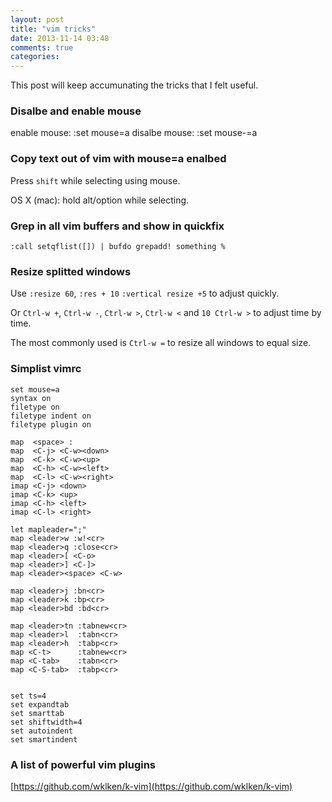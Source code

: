 ```yaml
---
layout: post
title: "vim tricks"
date: 2013-11-14 03:48
comments: true
categories: 
---
```


This post will keep accumunating the tricks that I felt useful.

### Disalbe and enable mouse 

enable mouse:
    :set mouse=a
disalbe mouse:
    :set mouse-=a

### Copy text out of vim with mouse=a enalbed

Press `shift` while selecting using mouse.

OS X (mac): hold alt/option while selecting.

### Grep in all vim buffers and show in quickfix

    :call setqflist([]) | bufdo grepadd! something %

### Resize splitted windows

Use `:resize 60`, `:res + 10` `:vertical resize +5` to adjust quickly.

Or `Ctrl-w +`, `Ctrl-w -`, `Ctrl-w >`, `Ctrl-w <` and `10 Ctrl-w >` to adjust time by time.

The most commonly used is `Ctrl-w =` to resize all windows to equal size.


### Simplist vimrc

    set mouse=a
    syntax on
    filetype on
    filetype indent on
    filetype plugin on

    map  <space> :
    map  <C-j> <C-w><down>
    map  <C-k> <C-w><up>
    map  <C-h> <C-w><left>
    map  <C-l> <C-w><right>
    imap <C-j> <down>
    imap <C-k> <up>
    imap <C-h> <left>
    imap <C-l> <right>

    let mapleader=";"
    map <leader>w :w!<cr>
    map <leader>q :close<cr>
    map <leader>[ <C-o>
    map <leader>] <C-]>
    map <leader><space> <C-w>

    map <leader>j :bn<cr>
    map <leader>k :bp<cr>
    map <leader>bd :bd<cr>

    map <leader>tn :tabnew<cr>
    map <leader>l  :tabn<cr>
    map <leader>h  :tabp<cr>
    map <C-t>      :tabnew<cr>
    map <C-tab>    :tabn<cr>
    map <C-S-tab>  :tabp<cr>


    set ts=4
    set expandtab
    set smarttab
    set shiftwidth=4
    set autoindent
    set smartindent

### A list of powerful vim plugins
[https://github.com/wklken/k-vim](https://github.com/wklken/k-vim)
